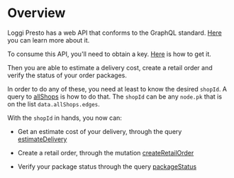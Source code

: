 # Overview

Loggi Presto has a web API that conforms to the GraphQL standard. [Here](/introduction/welcome) you can learn more about it.

To consume this API, you'll need to obtain a key. [Here](/introduction/authorization) is how to get it.

Then you are able to estimate a delivery cost, create a retail order and verify the status of your order packages.

In order to do any of these, you need at least to know the desired ```shopId```. A query to [allShops](/presto/all-shops) is how to do that. The ```shopId``` can be any ```node.pk``` that is on the list ```data.allShops.edges```.

With the ```shopId``` in hands, you now can:

- Get an estimate cost of your delivery, through the query [estimateDelivery](/presto/estimate-delivery)

- Create a retail order, through the mutation [createRetailOrder](/presto/create-retail-order)

- Verify your package status through the query [packageStatus](/presto/package-status)
